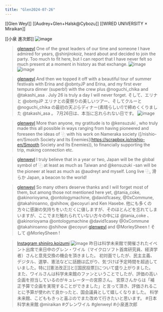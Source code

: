 ```yaml
---
title: "Glen2024-07-26"
---
```


[[Glen Weyl]]
[[Audrey+Glen+Halsk@Cybozu]]
[[WIRED UNIVERSITY × Miraikan]]

[[小泉 進次郎]]
![image](https://gyazo.com/bf181928526ea7d28c2ef31a31b686b1/thumb/1000)
> [glenweyl](https://x.com/glenweyl/status/1816952723683836384) One of the great leaders of our time and someone I have admired for years,
>  @shinjirokoiz, heard about and decided to join the party.  Too much to fit here, but I can report that I have never felt so much present at a moment in history as that exchange.
>  ![image](https://pbs.twimg.com/media/GTcZgfbaoAAAl89?format=jpg&name=900x900#.png) ![image](https://pbs.twimg.com/media/GTcZqpWagAANBZ1?format=jpg&name=900x900#.png)

> [glenweyl](https://x.com/glenweyl/status/1816952727311884564) And then we topped it off with a beautiful tour of summer festivals with Erina and
>  @obntyJP
>   and Erina, and my first ever tempura dinner (superb!) with the crew plus
>  @noguchi_chika
>   and
>  @takashi_asa
>  .  July 26 is truly a day I will never forget.
>  そして、エリナと @obntyJP エリナとの夏祭りの美しいツアー、そしてクルーと @noguchi_chika の最初の天ぷらディナー(素晴らしい!)で締めくくりました @takashi_asa 。 7月26日は、本当に忘れられない日です。
>  ![image](https://pbs.twimg.com/media/GTcb08NagAE0AkP?format=jpg&name=900x900#.png)

> [glenweyl](https://x.com/glenweyl/status/1816952729773965658) More than anyone, my gratitude is to
>  @kensuzuki
>  , who truly made this all possible in ways ranging from having pioneered and foreseen the ideas of ⿻ with his work on Nameraka society ([/nishio-en/Smooth Society and Its Enemies](https://scrapbox.io/nishio-en/Smooth Society and Its Enemies)), to financially supporting the trip, making connection etc.

> [glenweyl](https://x.com/glenweyl/status/1816952731506213046) I truly believe that in a year or two, Japan will be the global symbol of ⿻ at least as much as Taiwan and
>  @kensuzuki
>  -san will be the pioneer at least as much as
>  @audreyt
>   and myself.  Long live  ⿻, 滑らか Japan, a beacon to the world!

> [glenweyl](https://x.com/glenweyl/status/1816961420577386686) So many others deserve thanks and I will forget most of them, but among those not mentioned here yet,
>  @tania_coke, @akinorioyama, @ontologymachine, @david1casey, @0xCommune, @takahiroanno, @shihow, @ecoyuri
>   and Ken Hasebe.
>  他にも多くの方々に感謝の気持ちをいただくに値しますが、そのほとんどを忘れてしまいますが、ここでまだ触れられていない方々の中には @tania_coke 、 @akinorioyama @ontologymachine @david1casey @0xCommune @takahiroanno @shihow @ecoyuri
> [glenweyl](https://x.com/glenweyl/status/1816964926432510046) and @MorleySheen !
>  そして @MorleySheen !


> [Instagram shinjiro.koizumi](https://www.instagram.com/p/C96zpikyxFc/)
>  ![image](https://gyazo.com/e07054e0ec942d620b01fe19d15f0741/thumb/1000)
>  昨日は科学未来館で開催されたイベント出席で来日中のグレン・ワイル（マイクロソフト首席研究員、経済学者）さんと意見交換の機会を頂きました。
>  初対面でしたが、民主主義、デジタル、選挙、憲法などに話題は広がり、気づけば予定時間を超過していました。特に[[憲法改正]]と[[国民投票]]について盛り上がりました。
>  また、ワイルさんは科学未来館のファンということでしたが、評価の高い企画を担当しているのがキュレーターの宮原さん。
>  宮原さんからは「補正予算で企画を実現することができました」と言って頂き、評価されることに予算が使われて良かったと、国会議員として嬉しくなりました。
>  科学未来館、こどももきっと喜ぶのでまた改めて行きたいと思います。
>  #日本科学未来館
>  @miraikan
>  #グレンワイル
>  #glenweyl
>  #小泉進次郎
